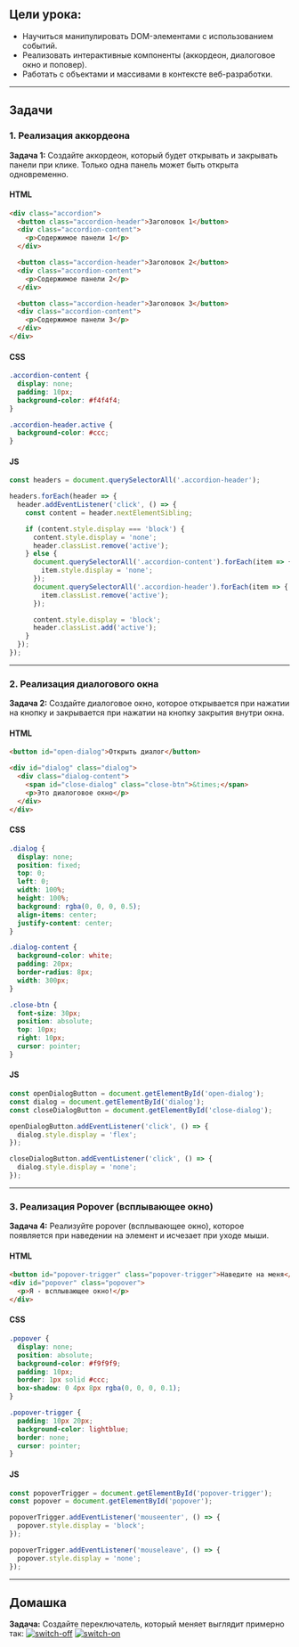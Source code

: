 ## Цели урока:

- Научиться манипулировать DOM-элементами с использованием событий.
- Реализовать интерактивные компоненты (аккордеон, диалоговое окно и поповер).
- Работать с объектами и массивами в контексте веб-разработки.

---

## Задачи

### 1. Реализация аккордеона

**Задача 1:** Создайте аккордеон, который будет открывать и закрывать панели при клике. Только одна панель может быть открыта одновременно.

#### HTML
```html
<div class="accordion">
  <button class="accordion-header">Заголовок 1</button>
  <div class="accordion-content">
    <p>Содержимое панели 1</p>
  </div>

  <button class="accordion-header">Заголовок 2</button>
  <div class="accordion-content">
    <p>Содержимое панели 2</p>
  </div>

  <button class="accordion-header">Заголовок 3</button>
  <div class="accordion-content">
    <p>Содержимое панели 3</p>
  </div>
</div>
```
#### CSS
```css
.accordion-content {
  display: none;
  padding: 10px;
  background-color: #f4f4f4;
}

.accordion-header.active {
  background-color: #ccc;
}
```

#### JS
```js
const headers = document.querySelectorAll('.accordion-header');

headers.forEach(header => {
  header.addEventListener('click', () => {
    const content = header.nextElementSibling;

    if (content.style.display === 'block') {
      content.style.display = 'none';
      header.classList.remove('active');
    } else {
      document.querySelectorAll('.accordion-content').forEach(item => {
        item.style.display = 'none';
      });
      document.querySelectorAll('.accordion-header').forEach(item => {
        item.classList.remove('active');
      });

      content.style.display = 'block';
      header.classList.add('active');
    }
  });
});
```

---

### 2. Реализация диалогового окна

**Задача 2:** Создайте диалоговое окно, которое открывается при нажатии на кнопку и закрывается при нажатии на кнопку закрытия внутри окна.

#### HTML
```html
<button id="open-dialog">Открыть диалог</button>

<div id="dialog" class="dialog">
  <div class="dialog-content">
    <span id="close-dialog" class="close-btn">&times;</span>
    <p>Это диалоговое окно</p>
  </div>
</div>
```

#### CSS
```css
.dialog {
  display: none;
  position: fixed;
  top: 0;
  left: 0;
  width: 100%;
  height: 100%;
  background: rgba(0, 0, 0, 0.5);
  align-items: center;
  justify-content: center;
}

.dialog-content {
  background-color: white;
  padding: 20px;
  border-radius: 8px;
  width: 300px;
}

.close-btn {
  font-size: 30px;
  position: absolute;
  top: 10px;
  right: 10px;
  cursor: pointer;
}
```

#### JS
```js
const openDialogButton = document.getElementById('open-dialog');
const dialog = document.getElementById('dialog');
const closeDialogButton = document.getElementById('close-dialog');

openDialogButton.addEventListener('click', () => {
  dialog.style.display = 'flex';
});

closeDialogButton.addEventListener('click', () => {
  dialog.style.display = 'none';
});
```

---

### 3. Реализация Popover (всплывающее окно)

**Задача 4:** Реализуйте popover (всплывающее окно), которое появляется при наведении на элемент и исчезает при уходе мыши.

#### HTML
```html
<button id="popover-trigger" class="popover-trigger">Наведите на меня</button>
<div id="popover" class="popover">
  <p>Я - всплывающее окно!</p>
</div>
```

#### CSS
```css
.popover {
  display: none;
  position: absolute;
  background-color: #f9f9f9;
  padding: 10px;
  border: 1px solid #ccc;
  box-shadow: 0 4px 8px rgba(0, 0, 0, 0.1);
}

.popover-trigger {
  padding: 10px 20px;
  background-color: lightblue;
  border: none;
  cursor: pointer;
}
```

#### JS
```js
const popoverTrigger = document.getElementById('popover-trigger');
const popover = document.getElementById('popover');

popoverTrigger.addEventListener('mouseenter', () => {
  popover.style.display = 'block';
});

popoverTrigger.addEventListener('mouseleave', () => {
  popover.style.display = 'none';
});
```

---

## Домашка

**Задача:** Создайте переключатель, который меняет выглядит примерно так:
<a href="https://imgbb.com/"><img src="https://i.ibb.co/p31s3Zq/switch-off.png" alt="switch-off" border="0"/></a>
<a href="https://imgbb.com/"><img src="https://i.ibb.co/5LPd21S/switch-on.png" alt="switch-on" border="0"/></a>
